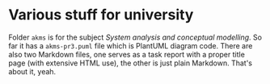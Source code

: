 # Various stuff for university
Folder `akms` is for the subject *System analysis and conceptual modelling*.
So far it has a `akms-pr3.puml` file which is PlantUML diagram code.
There are also two Markdown files, one serves as a task report with a proper title page
(with extensive HTML use), the other is just plain Markdown. That's about it, yeah.
